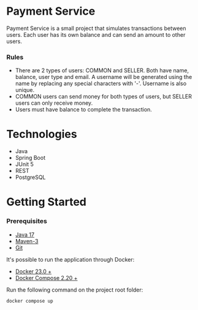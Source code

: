 # Payment Service

Payment Service is a small project that simulates transactions between users. Each user has its own balance and can send
an amount to other users.

### Rules

* There are 2 types of users: COMMON and SELLER. Both have name, balance, user type and email. A username will be
  generated using the name by replacing any special characters with '-'. Username is also unique.
* COMMON users can send money for both types of users, but SELLER users can only receive money.
* Users must have balance to complete the transaction.

# Technologies

* Java
* Spring Boot
* JUnit 5
* REST
* PostgreSQL

# Getting Started

### Prerequisites

* [Java 17](https://www.azul.com/downloads/zulu-community)
* [Maven-3](https://maven.apache.org/download.cgi)
* [Git](https://git-scm.com/downloads)

It's possible to run the application through Docker:

* [Docker 23.0 +](https://www.docker.com/products/overview)
* [Docker Compose 2.20 +](https://docs.docker.com/compose/install/)

Run the following command on the project root folder:

```bash
docker compose up
```


